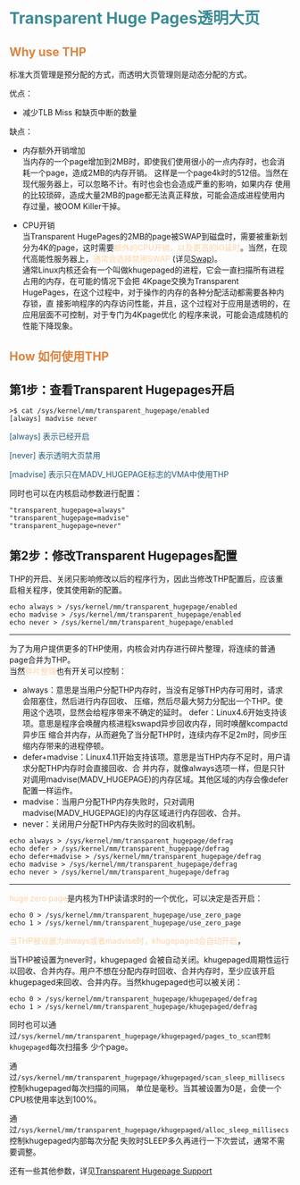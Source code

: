 # <font  color='3d8c95'>Transparent Huge Pages透明大页</font>

## <font  color='dc843f'>Why use THP</font>
标准大页管理是预分配的方式，而透明大页管理则是动态分配的方式。

优点：
- 减少TLB Miss 和缺页中断的数量

缺点：
- 内存额外开销增加  
当内存的一个page增加到2MB时，即使我们使用很小的一点内存时，也会消耗一个page，造成2MB的内存开销。 这样是一个page4k时的512倍。当然在现代服务器上，可以忽略不计。有时也会也会造成严重的影响，如果内存 使用的比较琐碎，造成大量2MB的page都无法真正释放，可能会造成进程使用内存过量，被OOM Killer干掉。

- CPU开销  
当Transparent HugePages的2MB的page被SWAP到磁盘时，需要被重新划分为4K的page，这时需要<font  color='fed3a8'>额外的CPU开销，以及更高的IO延时</font>。当然，在现代高能性服务器上，<font  color='fed3a8'>通常会选择禁用SWAP</font> (详见[Swap](Swap.md))。  
通常Linux内核还会有一个叫做khugepaged的进程，它会一直扫描所有进程占用的内存，在可能的情况下会把 4Kpage交换为Transparent HugePages，在这个过程中，对于操作的内存的各种分配活动都需要各种内存锁，直 接影响程序的内存访问性能，并且，这个过程对于应用是透明的，在应用层面不可控制，对于专门为4Kpage优化 的程序来说，可能会造成随机的性能下降现象。

## <font  color='dc843f'>How 如何使用THP</font>
## 第1步：查看Transparent Hugepages开启
```
>$ cat /sys/kernel/mm/transparent_hugepage/enabled
[always] madvise never
```
<font  color='235977'>

[always] 表示已经开启

[never] 表示透明大页禁用

[madvise] 表示只在MADV_HUGEPAGE标志的VMA中使用THP
</font>

同时也可以在内核启动参数进行配置：
```
"transparent_hugepage=always"
"transparent_hugepage=madvise"
"transparent_hugepage=never"
```

## 第2步：修改Transparent Hugepages配置
THP的开启、关闭只影响修改以后的程序行为，因此当修改THP配置后，应该重启相关程序，使其使用新的配置。
```
echo always > /sys/kernel/mm/transparent_hugepage/enabled
echo madvise > /sys/kernel/mm/transparent_hugepage/enabled
echo never > /sys/kernel/mm/transparent_hugepage/enabled
```
---
为了为用户提供更多的THP使用，内核会对内存进行碎片整理，将连续的普通page合并为THP。  
当然<font  color='fed3a8'>碎片整理</font>也有开关可以控制：
- always：意思是当用户分配THP内存时，当没有足够THP内存可用时，请求会阻塞住，然后进行内存回收、 压缩，然后尽最大努力分配出一个THP。使用这个选项，显然会给程序带来不确定的延时。
defer：Linux4.6开始支持该项。意思是程序会唤醒内核进程kswapd异步回收内存，同时唤醒kcompactd异步压 缩合并内存，从而避免了当分配THP时，连续内存不足2m时，同步压缩内存带来的进程停顿。
- defer+madvise：Linux4.11开始支持该项。意思是当THP内存不足时，用户请求分配THP内存时会直接回收、合 并内存，就像always选项一样，但是只针对调用madvise(MADV_HUGEPAGE)的内存区域。其他区域的内存会像defer 配置一样运作。
- madvise：当用户分配THP内存失败时，只对调用madvise(MADV_HUGEPAGE)的内存区域进行内存回收、合并。
- never：关闭用户分配THP内存失败时的回收机制。

```
echo always > /sys/kernel/mm/transparent_hugepage/defrag
echo defer > /sys/kernel/mm/transparent_hugepage/defrag
echo defer+madvise > /sys/kernel/mm/transparent_hugepage/defrag
echo madvise > /sys/kernel/mm/transparent_hugepage/defrag
echo never > /sys/kernel/mm/transparent_hugepage/defrag
```

---
<font  color='fed3a8'>huge zero page</font>是内核为THP读请求时的一个优化，可以决定是否开启：

```
echo 0 > /sys/kernel/mm/transparent_hugepage/use_zero_page
echo 1 > /sys/kernel/mm/transparent_hugepage/use_zero_page
```

<font  color='fed3a8'>当THP被设置为always或者madvise时，khugepaged会自动开启</font>，

当THP被设置为never时，khugepaged 会被自动关闭。khugepaged周期性运行以回收、合并内存。用户不想在分配内存时回收、合并内存时，至少应该开启khugepaged来回收、合并内存。当然khugepaged也可以被关闭：

```
echo 0 > /sys/kernel/mm/transparent_hugepage/khugepaged/defrag
echo 1 > /sys/kernel/mm/transparent_hugepage/khugepaged/defrag
```

同时也可以通过`/sys/kernel/mm/transparent_hugepage/khugepaged/pages_to_scan控制khugepaged`每次扫描多 少个page。

通过`/sys/kernel/mm/transparent_hugepage/khugepaged/scan_sleep_millisecs`控制khugepaged每次扫描的间隔， 单位是毫秒。当其被设置为0是，会使一个CPU核使用率达到100%。

通过`/sys/kernel/mm/transparent_hugepage/khugepaged/alloc_sleep_millisecs`控制khugepaged内部每次分配 失败时SLEEP多久再进行一下次尝试，通常不需要调整。

还有一些其他参数，详见[Transparent Hugepage Support](https://docs.kernel.org/admin-guide/mm/transhuge.html)

